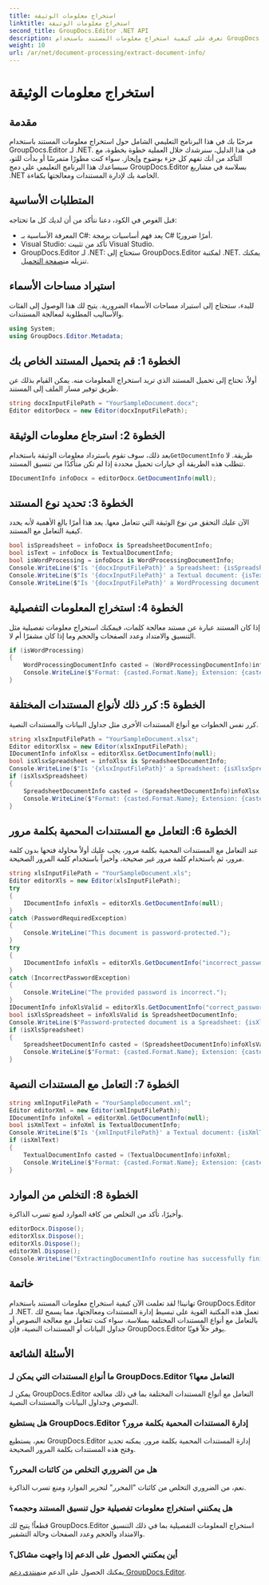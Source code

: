 ```yaml
---
title: استخراج معلومات الوثيقة
linktitle: استخراج معلومات الوثيقة
second_title: GroupDocs.Editor .NET API
description: تعرف على كيفية استخراج معلومات المستند باستخدام GroupDocs.Editor لـ .NET من خلال برنامجنا التعليمي التفصيلي خطوة بخطوة. مثالي لإدارة أنواع المستندات المختلفة.
weight: 10
url: /ar/net/document-processing/extract-document-info/
---
```


# استخراج معلومات الوثيقة

## مقدمة
مرحبًا بك في هذا البرنامج التعليمي الشامل حول استخراج معلومات المستند باستخدام GroupDocs.Editor لـ .NET. في هذا الدليل، سنرشدك خلال العملية خطوة بخطوة، مع التأكد من أنك تفهم كل جزء بوضوح وإيجاز. سواء كنت مطورًا متمرسًا أو بدأت للتو، سيساعدك هذا البرنامج التعليمي على دمج GroupDocs.Editor بسلاسة في مشاريع .NET الخاصة بك لإدارة المستندات ومعالجتها بكفاءة.
## المتطلبات الأساسية
قبل الغوص في الكود، دعنا نتأكد من أن لديك كل ما تحتاجه:
- المعرفة الأساسية بـ C#: يعد فهم أساسيات برمجة C# أمرًا ضروريًا.
- Visual Studio: تأكد من تثبيت Visual Studio.
-  GroupDocs.Editor لـ .NET: ستحتاج إلى GroupDocs.Editor لمكتبة .NET. يمكنك تنزيله من[صفحة التحميل](https://releases.groupdocs.com/editor/net/).
## استيراد مساحات الأسماء
للبدء، ستحتاج إلى استيراد مساحات الأسماء الضرورية. يتيح لك هذا الوصول إلى الفئات والأساليب المطلوبة لمعالجة المستندات.
```csharp
using System;
using GroupDocs.Editor.Metadata;
```
## الخطوة 1: قم بتحميل المستند الخاص بك
أولاً، تحتاج إلى تحميل المستند الذي تريد استخراج المعلومات منه. يمكن القيام بذلك عن طريق توفير مسار الملف إلى المستند.
```csharp
string docxInputFilePath = "YourSampleDocument.docx";
Editor editorDocx = new Editor(docxInputFilePath);
```
## الخطوة 2: استرجاع معلومات الوثيقة
 بعد ذلك، سوف تقوم باسترداد معلومات الوثيقة باستخدام`GetDocumentInfo` طريقة. لا تتطلب هذه الطريقة أي خيارات تحميل محددة إذا لم تكن متأكدًا من تنسيق المستند.
```csharp
IDocumentInfo infoDocx = editorDocx.GetDocumentInfo(null);
```
## الخطوة 3: تحديد نوع المستند
الآن عليك التحقق من نوع الوثيقة التي تتعامل معها. يعد هذا أمرًا بالغ الأهمية لأنه يحدد كيفية التعامل مع المستند.
```csharp
bool isSpreadsheet = infoDocx is SpreadsheetDocumentInfo;
bool isText = infoDocx is TextualDocumentInfo;
bool isWordProcessing = infoDocx is WordProcessingDocumentInfo;
Console.WriteLine($"Is '{docxInputFilePath}' a Spreadsheet: {isSpreadsheet}");
Console.WriteLine($"Is '{docxInputFilePath}' a Textual document: {isText}");
Console.WriteLine($"Is '{docxInputFilePath}' a WordProcessing document: {isWordProcessing}");
```
## الخطوة 4: استخراج المعلومات التفصيلية
إذا كان المستند عبارة عن مستند معالجة كلمات، فيمكنك استخراج معلومات تفصيلية مثل التنسيق والامتداد وعدد الصفحات والحجم وما إذا كان مشفرًا أم لا.
```csharp
if (isWordProcessing)
{
    WordProcessingDocumentInfo casted = (WordProcessingDocumentInfo)infoDocx;
    Console.WriteLine($"Format: {casted.Format.Name}; Extension: {casted.Format.Extension}; Page count: {casted.PageCount}; Size: {casted.Size} bytes; Is encrypted: {casted.IsEncrypted}");
}
```
## الخطوة 5: كرر ذلك لأنواع المستندات المختلفة
كرر نفس الخطوات مع أنواع المستندات الأخرى مثل جداول البيانات والمستندات النصية.
```csharp
string xlsxInputFilePath = "YourSampleDocument.xlsx";
Editor editorXlsx = new Editor(xlsxInputFilePath);
IDocumentInfo infoXlsx = editorXlsx.GetDocumentInfo(null);
bool isXlsxSpreadsheet = infoXlsx is SpreadsheetDocumentInfo;
Console.WriteLine($"Is '{xlsxInputFilePath}' a Spreadsheet: {isXlsxSpreadsheet}");
if (isXlsxSpreadsheet)
{
    SpreadsheetDocumentInfo casted = (SpreadsheetDocumentInfo)infoXlsx;
    Console.WriteLine($"Format: {casted.Format.Name}; Extension: {casted.Format.Extension}; Tabs count: {casted.PageCount}; Size: {casted.Size} bytes; Is encrypted: {casted.IsEncrypted}");
}
```
## الخطوة 6: التعامل مع المستندات المحمية بكلمة مرور
عند التعامل مع المستندات المحمية بكلمة مرور، يجب عليك أولاً محاولة فتحها بدون كلمة مرور، ثم باستخدام كلمة مرور غير صحيحة، وأخيراً باستخدام كلمة المرور الصحيحة.
```csharp
string xlsInputFilePath = "YourSampleDocument.xls";
Editor editorXls = new Editor(xlsInputFilePath);
try
{
    IDocumentInfo infoXls = editorXls.GetDocumentInfo(null);
}
catch (PasswordRequiredException)
{
    Console.WriteLine("This document is password-protected.");
}
try
{
    IDocumentInfo infoXls = editorXls.GetDocumentInfo("incorrect_password");
}
catch (IncorrectPasswordException)
{
    Console.WriteLine("The provided password is incorrect.");
}
IDocumentInfo infoXlsValid = editorXls.GetDocumentInfo("correct_password");
bool isXlsSpreadsheet = infoXlsValid is SpreadsheetDocumentInfo;
Console.WriteLine($"Password-protected document is a Spreadsheet: {isXlsSpreadsheet}");
if (isXlsSpreadsheet)
{
    SpreadsheetDocumentInfo casted = (SpreadsheetDocumentInfo)infoXlsValid;
    Console.WriteLine($"Format: {casted.Format.Name}; Extension: {casted.Format.Extension}; Tabs count: {casted.PageCount}; Size: {casted.Size} bytes; Is encrypted: {casted.IsEncrypted}");
}
```
## الخطوة 7: التعامل مع المستندات النصية
```csharp
string xmlInputFilePath = "YourSampleDocument.xml";
Editor editorXml = new Editor(xmlInputFilePath);
IDocumentInfo infoXml = editorXml.GetDocumentInfo(null);
bool isXmlText = infoXml is TextualDocumentInfo;
Console.WriteLine($"Is '{xmlInputFilePath}' a Textual document: {isXmlText}");
if (isXmlText)
{
    TextualDocumentInfo casted = (TextualDocumentInfo)infoXml;
    Console.WriteLine($"Format: {casted.Format.Name}; Extension: {casted.Format.Extension}; Encoding: {casted.Encoding}; Size: {casted.Size} bytes");
}
```
## الخطوة 8: التخلص من الموارد
وأخيرًا، تأكد من التخلص من كافة الموارد لمنع تسرب الذاكرة.
```csharp
editorDocx.Dispose();
editorXlsx.Dispose();
editorXls.Dispose();
editorXml.Dispose();
Console.WriteLine("ExtractingDocumentInfo routine has successfully finished");
```
## خاتمة
تهانينا! لقد تعلمت الآن كيفية استخراج معلومات المستند باستخدام GroupDocs.Editor لـ .NET. تعمل هذه المكتبة القوية على تبسيط إدارة المستندات ومعالجتها، مما يسمح لك بالتعامل مع أنواع المستندات المختلفة بسلاسة. سواء كنت تتعامل مع معالجة النصوص أو جداول البيانات أو المستندات النصية، فإن GroupDocs.Editor يوفر حلاً قويًا.
## الأسئلة الشائعة
### ما أنواع المستندات التي يمكن لـ GroupDocs.Editor التعامل معها؟
يمكن لـ GroupDocs.Editor التعامل مع أنواع المستندات المختلفة بما في ذلك معالجة النصوص وجداول البيانات والمستندات النصية.
### هل يستطيع GroupDocs.Editor إدارة المستندات المحمية بكلمة مرور؟
نعم، يستطيع GroupDocs.Editor إدارة المستندات المحمية بكلمة مرور. يمكنه تحديد وفتح هذه المستندات بكلمة المرور الصحيحة.
### هل من الضروري التخلص من كائنات المحرر؟
نعم، من الضروري التخلص من كائنات "المحرر" لتحرير الموارد ومنع تسرب الذاكرة.
### هل يمكنني استخراج معلومات تفصيلية حول تنسيق المستند وحجمه؟
قطعاً! يتيح لك GroupDocs.Editor استخراج المعلومات التفصيلية بما في ذلك التنسيق والامتداد والحجم وعدد الصفحات وحالة التشفير.
### أين يمكنني الحصول على الدعم إذا واجهت مشاكل؟
 يمكنك الحصول على الدعم من[منتدى دعم GroupDocs.Editor](https://forum.groupdocs.com/c/editor/20).